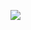 ![](https://github-readme-stats.vercel.app/api?username=Howtyee&show_icons=true&count_private=true)
